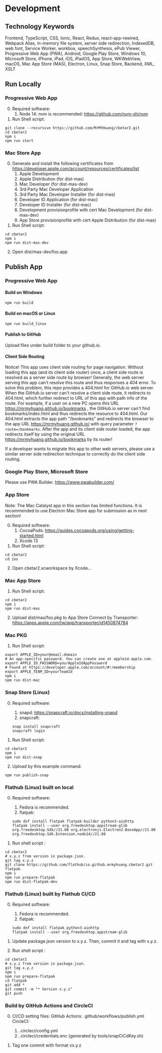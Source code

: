 # Development

## Technology Keywords
Frontend, TypeScript, CSS, Ionic, React, Redux, react-app-rewired, Webpack Alias, in-memory file system, server side redirection, IndexedDB, web font, Service Worker, workbox, speechSynthesis, ePub Viewer, Progressive Web App (PWA), Android, Google Play Store, Windows 10, Microsoft Store, iPhone, iPad, iOS, iPadOS, App Store, WKWebView, macOS, Mac App Store (MAS), Electron, Linux, Snap Store, Backend, XML, XSLT

## Run Locally
### Progressive Web App
0. Required software:
    1. Node 14: nvm is recommended: https://github.com/nvm-sh/nvm
1. Run Shell script:
```
git clone --recursive https://github.com/MrMYHuang/cbetar2.git
cd cbetar2
npm i
npm run start
```

### Mac Store App
0. Generate and install the following certificates from https://developer.apple.com/account/resources/certificates/list
   1. Apple Development
   2. Apple Distribution (for dist-mas)
   3. Mac Developer (for dist-mas-dev)
   4. 3rd Party Mac Developer Application
   5. 3rd Party Mac Developer Installer (for dist-mas)
   6. Developer ID Application (for dist-mac)
   7. Developer ID Installer (for dist-mac)
   8. Development provisionprofile with cert Mac Development (for dist-mas-dev)
   9. App Store provisionprofile with cert Apple Distribution (for dist-mas)
1. Run Shell script:
```
cd cbetar2
npm i
npm run dist-mas-dev
```
2. Open dist/mas-dev/foo.app

## Publish App
### Progressive Web App
#### Build on Windows
```
npm run build
```
#### Build on macOS or Linux
```
npm run build_linux
```
#### Publish to GitHub
Upload files under build folder to your github.io.

#### Client Side Routing
Notice! This app uses client side routing for page navigation. Without loading this app (and its client side router) once, a client side route is resolved as a server side route by browser! Generally, the web server serving this app can't resolve this route and thus responses a 404 error. To solve this problem, this repo provides a 404.html for GitHub.io web server. When the GitHub.io server can't resolve a client side route, it redirects to 404.html, which further redirect to URL of this app with path info of the route. For example, if a user on a new PC opens this URL
https://mrmyhuang.github.io/bookmarks
, the GitHub.io server can't find bookmarks/index.html and thus redirects the resource to 404.html. Our 404.html extracts the app path "/bookmarks" and redirects the browser to the app URL https://mrmyhuang.github.io/ with query parameter `?route=/bookmarks`. After the app and its client side router loaded, the app redirects itself by using the original URL https://mrmyhuang.github.io/bookmarks by its router!

If a developer wants to migrate this app to other web servers, please use a similar server side redirection technique to correctly do the client side routing.

### Google Play Store, Microsoft Store
Please use PWA Builder.
https://www.pwabuilder.com/

### App Store
Note: The Mac Catalyst app in this section has limited functions. It is recommended to use Electron Mac Store app for submission as in next section!

0. Required software:
    1. CocoaPods: https://guides.cocoapods.org/using/getting-started.html
    2. Xcode 13
1. Run Shell script:
```
cd cbetar2
cd ios
```
2. Open cbetar2.xcworkspace by Xcode...

### Mac App Store
1. Run Shell script:
```
cd cbetar2
npm i
npm run dist-mas
```
2. Upload dist/mas/foo.pkg to App Store Connect by Transporter:
https://apps.apple.com/tw/app/transporter/id1450874784

### Mac PKG
1. Run Shell script:
```
export APPLE_ID=your@email.domain
# An app-specific password. You can create one at appleid.apple.com.
export APPLE_ID_PASSWORD=yourAppleIdAppPassword
# Found at https://developer.apple.com/account/#!/membership
export APPLE_TEAM_ID=yourTeamId
npm i
npm run dist-mac
```

### Snap Store (Linux)
0. Required software:
    1. snapd: https://snapcraft.io/docs/installing-snapd
    2. snapcraft:
    ```
    snap install snapcraft
    snapcraft login
    ```

1. Run Shell script:
```
cd cbetar2
npm i
npm run dist-snap
```
2. Upload by this example command:
```
npm run publish-snap
```

### Flathub (Linux) built on local
0. Required software:
    1. Fedora is recommended.
    2. flatpak:
    ```
    sudo dnf install flatpak flatpak-builder python3-aiohttp
    flatpak install --user org.freedesktop.appstream-glib org.freedesktop.Sdk//21.08 org.electronjs.Electron2.BaseApp//21.08 org.freedesktop.Sdk.Extension.node14//21.08
    ```

1. Run shell script :
```
cd cbetar2
# x.y.z from version in package.json.
git tag x.y.z
git clone https://github.com/flathub/io.github.mrmyhuang.cbetar2.git flatpak
npm i
npm run prepare-flatpak
npm run dist-flatpak-dev
```

### Flathub (Linux) built by Flathub CI/CD
0. Required software:
    1. Fedora is recommended.
    2. flatpak:
    ```
    sudo dnf install flatpak python3-aiohttp
    flatpak install --user org.freedesktop.appstream-glib
    ```

1. Update package.json version to x.y.z. Then, commit it and tag with x.y.z.

2. Run shell script :
```
cd cbetar2
# x.y.z from version in package.json.
git tag x.y.z
npm i
npm run prepare-flatpak
cd flatpak
git add *
git commit -m "* Version x.y.z"
git push
```

### Build by GitHub Actions and CircleCI
0. CI/CD setting files:
    GitHub Actions: .github/workflows/publish.yml
    CircleCI:
    1. .circleci/config.yml
    2. .circleci/credentials.enc (generated by tools/snapCiCdKey.sh)

1. Tag one commit with format vx.y.z
